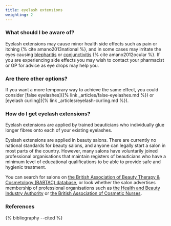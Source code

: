 ```yaml
---
title: eyelash extensions
weighting: 2
---
```


### What should I be aware of?

Eyelash extensions may cause minor health side effects such as pain or itching {% cite amano2013national %}, and in some cases may irritate the eyes causing [blepharitis](http://www.nhs.uk/Conditions/Blepharitis/Pages/Introduction.aspx) or [conjunctivitis](http://www.nhs.uk/Conditions/Conjunctivitis-infective/Pages/Introduction.aspx) {% cite amano2012ocular %}. If you are experiencing side effects you may wish to contact your pharmacist or GP for advice as eye drops may help you.

### Are there other options?

If you want a more temporary way to achieve the same effect, you could consider [false eyelashes]({% link _articles/false-eyelashes.md %}) or [eyelash curling]({% link _articles/eyelash-curling.md %}).

### How do I get eyelash extensions?

Eyelash extensions are applied by trained beauticians who individually glue longer fibres onto each of your existing eyelashes.

Eyelash extensions are applied in beauty salons. There are currently no national standards for beauty salons, and anyone can legally start a salon in most parts of the country. However, many salons have voluntarily joined professional organisations that maintain registers of beauticians who have a minimum level of educational qualifications to be able to provide safe and hygienic treatment. 

You can search for salons on [the British Association of Beauty Therapy & Cosmetology (BABTAC) database](https://www.babtac.com/salons), or look whether the salon advertises membership of professional organisations such as [the Health and Beauty Industry Authority](https://habia.org/) or [the British Association of Cosmetic Nurses](https://www.bacn.org.uk/).

### References

{% bibliography --cited %}
